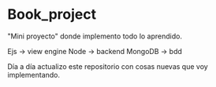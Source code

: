 # Book_project
"Mini proyecto" donde implemento todo lo aprendido.

Ejs -> view engine
Node -> backend
MongoDB -> bdd

Día a día actualizo este repositorio con cosas nuevas que voy implementando.
